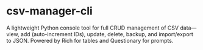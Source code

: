 # csv-manager-cli
A lightweight Python console tool for full CRUD management of CSV data—view, add (auto-increment IDs), update, delete, backup, and import/export to JSON. Powered by Rich for tables and Questionary for prompts.
